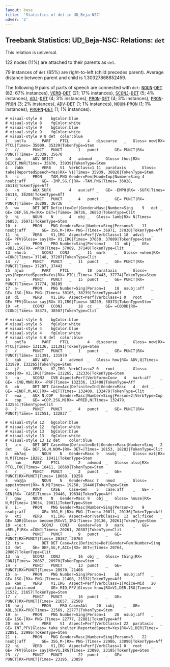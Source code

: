 ```yaml
---
layout: base
title:  'Statistics of det in UD_Beja-NSC'
udver: '2'
---
```


## Treebank Statistics: UD_Beja-NSC: Relations: `det`

This relation is universal.

122 nodes (11%) are attached to their parents as `det`.

79 instances of `det` (65%) are right-to-left (child precedes parent).
Average distance between parent and child is 1.30327868852459.

The following 9 pairs of parts of speech are connected with `det`: <tt><a href="bej_nsc-pos-NOUN.html">NOUN</a></tt>-<tt><a href="bej_nsc-pos-DET.html">DET</a></tt> (82; 67% instances), <tt><a href="bej_nsc-pos-VERB.html">VERB</a></tt>-<tt><a href="bej_nsc-pos-DET.html">DET</a></tt> (21; 17% instances), <tt><a href="bej_nsc-pos-SCONJ.html">SCONJ</a></tt>-<tt><a href="bej_nsc-pos-DET.html">DET</a></tt> (5; 4% instances), <tt><a href="bej_nsc-pos-ADJ.html">ADJ</a></tt>-<tt><a href="bej_nsc-pos-DET.html">DET</a></tt> (4; 3% instances), <tt><a href="bej_nsc-pos-PRON.html">PRON</a></tt>-<tt><a href="bej_nsc-pos-DET.html">DET</a></tt> (4; 3% instances), <tt><a href="bej_nsc-pos-PRON.html">PRON</a></tt>-<tt><a href="bej_nsc-pos-PRON.html">PRON</a></tt> (3; 2% instances), <tt><a href="bej_nsc-pos-ADV.html">ADV</a></tt>-<tt><a href="bej_nsc-pos-DET.html">DET</a></tt> (1; 1% instances), <tt><a href="bej_nsc-pos-NOUN.html">NOUN</a></tt>-<tt><a href="bej_nsc-pos-PRON.html">PRON</a></tt> (1; 1% instances), <tt><a href="bej_nsc-pos-PROPN.html">PROPN</a></tt>-<tt><a href="bej_nsc-pos-DET.html">DET</a></tt> (1; 1% instances).


~~~ conllu
# visual-style 8	bgColor:blue
# visual-style 8	fgColor:white
# visual-style 9	bgColor:blue
# visual-style 9	fgColor:white
# visual-style 9 8 det	color:blue
1	ontʔa	_	PART	PTCL	_	4	discourse	_	Gloss= now|RX= PTCL|Times= 35009, 35339|TokenType=Stem
2	//	_	PUNCT	PUNCT	_	1	punct	_	GE= PUNCT|RX= PUNCT|Times= 35339, 35670
3	bak	_	ADV	DEICT	_	4	advmod	_	Gloss= thus|RX= DEICT,MNR|Times= 35670, 35939|TokenType=Stem
4	ʔabk	_	VERB	V1	VerbClass=1	11	parataxis	_	Gloss= take|ReportedSpeech=Yes|RX= V1|Times= 35939, 36028|TokenType=Stem
5	-i	_	PRON	TAM,PNG	Gender=Fem|Mood=Imp|Number=Sing	4	nsubj:aff	_	GE= -IMP,SG,F|RX= -TAM,PNG|Times= 36028, 36118|TokenType=Aff
6	-n	_	AUX	SUFX	_	4	aux:aff	_	GE= -EMPH|RX= -SUFX|Times= 36118, 36208|TokenType=Aff
7	/	_	PUNCT	PUNCT	_	4	punct	_	GE= PUNCT|RX= PUNCT|Times= 36208, 36736
8	w=	_	DET	DET	Definite=Def|Gender=Masc|Number=Sing	9	det	_	GE= DEF,SG,M=|RX= DET=|Times= 36736, 36853|TokenType=Clit
9	hi	_	NOUN	N	_	4	obj	_	Gloss= lamb|RX= N|Times= 36853, 36971|TokenType=Stem
10	i-	_	PRON	PNG	Gender=Masc|Number=Sing|Person=3	11	nsubj:aff	_	GE= 3SG,M-|RX= PNG-|Times= 36971, 37030|TokenType=Aff
11	ni	_	VERB	V1,IRG	Aspect=Perf|VerbClass=1	18	advcl	_	GE= PFV|Gloss= say|RX= V1,IRG|Times= 37030, 37089|TokenType=Stem
12	=oː	_	PRON	PRO	Number=Sing|Person=1	11	obj	_	GE= =OBJ,1SG|RX= =PRO|Times= 37089, 37148|TokenType=Clit
13	=hoːb	_	SCONJ	CONJ	_	11	mark	_	Gloss= =when|RX= =CONJ|Times= 37148, 37207|TokenType=Clit
14	//	_	PUNCT	PUNCT	_	11	punct	_	GE= PUNCT|RX= PUNCT|Times= 37207, 37443
15	ajwa	_	PART	PTCL	_	18	parataxis	_	Gloss= yes|ReportedSpeech=Yes|RX= PTCL|Times= 37443, 37774|TokenType=Stem
16	/	_	PUNCT	PUNCT	_	15	punct	_	GE= PUNCT|RX= PUNCT|Times= 37774, 38105
17	a-	_	PRON	PNG	Number=Sing|Person=1	18	nsubj:aff	_	GE= 1SG-|RX= PNG-|Times= 38105, 38239|TokenType=Aff
18	di	_	VERB	V1,IRG	Aspect=Perf|VerbClass=1	0	root	_	GE= PFV|Gloss= say|RX= V1,IRG|Times= 38239, 38373|TokenType=Stem
19	=t	_	CCONJ	CCONJ	_	18	cc	_	GE= =COORD|RX= CCONJ|Times= 38373, 38507|TokenType=Clit

~~~


~~~ conllu
# visual-style 6	bgColor:blue
# visual-style 6	fgColor:white
# visual-style 4	bgColor:blue
# visual-style 4	fgColor:white
# visual-style 4 6 det	color:blue
1	ontʔa	_	PART	PTCL	_	4	discourse	_	Gloss= now|RX= PTCL|Times= 131136, 131391|TokenType=Stem
2	/	_	PUNCT	PUNCT	_	1	punct	_	GE= PUNCT|RX= PUNCT|Times= 131391, 131979
3	kak	_	ADV	ADV	_	4	advmod	_	Gloss= how|RX= ADV,Q|Times= 131979, 132265|TokenType=Stem
4	jʔ	_	VERB	V2,IRG	VerbClass=2	0	root	_	Gloss= come|RX= V2,IRG|Times= 132265, 132336|TokenType=Stem
5	-aː	_	SCONJ	CVB	Aspect=Perf|VerbForm=Conv	4	mark:aff	_	GE= -CVB,MNR|RX= -PRF|Times= 132336, 132408|TokenType=Aff
6	=b	_	DET	DET	Case=Acc|Definite=Ind|Gender=Masc	4	det	_	GE= =INDF,M,ACC|RX= =DET|Times= 132408, 132479|TokenType=Clit
7	=wa	_	AUX	N,COP	Gender=Masc|Number=Sing|Person=2|VerbType=Cop	4	cop	_	GE= =COP,2SG,M|RX= =PRED,N|Times= 132479, 132551|TokenType=Clit
8	?	_	PUNCT	PUNCT	_	4	punct	_	GE= PUNCT|RX= PUNCT|Times= 132551, 132837

~~~


~~~ conllu
# visual-style 12	bgColor:blue
# visual-style 12	fgColor:white
# visual-style 13	bgColor:blue
# visual-style 13	fgColor:white
# visual-style 13 12 det	color:blue
1	uː=	_	DET	DET	Case=Nom|Definite=Def|Gender=Masc|Number=Sing	2	det	_	GE= DEF,SG,M,NOM=|RX= DET=|Times= 18153, 18282|TokenType=Clit
2	mbʔaɖ	_	NOUN	N	Gender=Masc	9	nsubj	_	Gloss= mat|RX= N,M|Times= 18282, 18411|TokenType=Stem
3	han	_	PART	PTCL	_	2	advmod	_	Gloss= also|RX= PTCL,FOC|Times= 18411, 18669|TokenType=Stem
4	/	_	PUNCT	PUNCT	_	2	punct	_	GE= PUNCT|RX=PUNCT|Times= 18669, 19258
5	waʤʤa	_	NOUN	N	Gender=Masc	7	nmod	_	Gloss= appointment|RX= N,M|Times= 19258, 19446|TokenType=Stem
6	-i	_	PART	CASE	Case=Gen	5	case:aff	_	GE= -GEN|RX= -CASE|Times= 19446, 19634|TokenType=Aff
7	gaw	_	NOUN	N	Gender=Masc	9	obj	_	Gloss= house|RX= N,M|Times= 19634, 20011|TokenType=Stem
8	iː-	_	PRON	PNG	Gender=Masc|Number=Sing|Person=3	9	nsubj:aff	_	GE= 3SG,M-|RX= PNG-|Times= 20011, 20136|TokenType=Aff
9	kti	_	VERB	V1,IRG	Aspect=Aor|VerbClass=1	13	acl:fixed	_	GE= AOR|Gloss= become|RX=V1,IRG|Times= 20136, 20261|TokenType=Stem
10	=jeːt	_	SCONJ	CONJ	Gender=Fem	9	mark	_	GE= =REL,F|RX= =CONJ|Times= 20261, 20387|TokenType=Clit
11	/	_	PUNCT	PUNCT	_	9	punct	_	GE= PUNCT|RX=PUNCT|Times= 20387, 20764
12	toː=	_	DET	DET	Case=Acc|Definite=Def|Gender=Fem|Number=Sing	13	det	_	GE= DEF,SG,F,ACC=|RX= DET=|Times= 20764, 20867|TokenType=Clit
13	na	_	SCONJ	CONJ	_	16	obj	_	Gloss= thing|RX= CONJ|Times= 20867, 20970|TokenType=Stem
14	/	_	PUNCT	PUNCT	_	13	punct	_	GE= PUNCT|RX=PUNCT|Times= 20970, 21408
15	a-	_	PRON	PNG	Number=Sing|Person=1	16	nsubj:aff	_	GE= 1SG-|RX= PNG-|Times= 21408, 21532|TokenType=Aff
16	kan	_	VERB	V1,IRG	Aspect=Perf|VerbClass=1|Voice=Mid	20	parataxis:mod	_	GE= MID,PFV|Gloss= know|RX=V1,DER,IRG|Times= 21532, 21657|TokenType=Stem
17	/	_	PUNCT	PUNCT	_	16	punct	_	GE= PUNCT|RX=PUNCT|Times= 21657, 22569
18	hoːj	_	PRON	PRO	Case=Abl	20	iobj	_	GE= ABL,3|RX=PRO|Times= 22569, 22777|TokenType=Stem
19	a-	_	PRON	PNG	Number=Sing|Person=1	20	nsubj:aff	_	GE= 1SG-|RX= PNG-|Times= 22777, 22881|TokenType=Aff
20	moːk	_	VERB	V1	Aspect=Perf|VerbClass=1	22	parataxis	_	GE= INT,PFV|Gloss= take_shelter|ReportedSpeech=Yes|RX=V1,DER|Times= 22881, 22986|TokenType=Stem
21	i-	_	PRON	PNG	Gender=Masc|Number=Sing|Person=3	22	nsubj:aff	_	GE= 3SG,M-|RX= PNG-|Times= 22986, 23090|TokenType=Aff
22	ni	_	VERB	V1,IRG	Aspect=Perf|VerbClass=1	0	root	_	GE= PFV|Gloss= say|RX=V1,IRG|Times= 23090, 23195|TokenType=Stem
23	//	_	PUNCT	PUNCT	_	22	punct	_	GE= PUNCT|RX=PUNCT|Times= 23195, 23859

~~~


